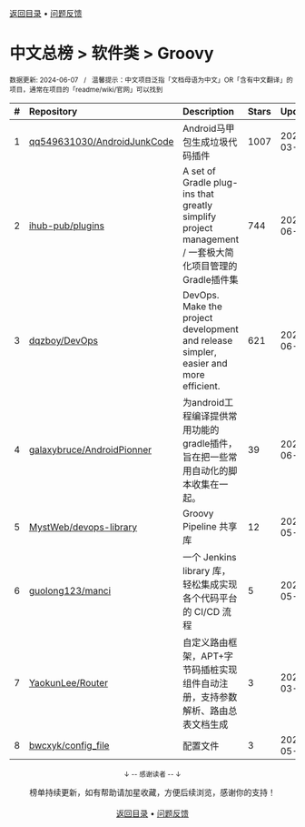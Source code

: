 <a href="https://github.com/GrowingGit/GitHub-Chinese-Top-Charts#github中文排行榜">返回目录</a> • <a href="/content/docs/feedback.md">问题反馈</a>

# 中文总榜 > 软件类 > Groovy
<sub>数据更新: 2024-06-07&nbsp;&nbsp;&nbsp;/&nbsp;&nbsp;&nbsp;温馨提示：中文项目泛指「文档母语为中文」OR「含有中文翻译」的项目，通常在项目的「readme/wiki/官网」可以找到</sub>

|#|Repository|Description|Stars|Updated|
|:-|:-|:-|:-|:-|
|1|[qq549631030/AndroidJunkCode](https://github.com/qq549631030/AndroidJunkCode)|Android马甲包生成垃圾代码插件|1007|2024-03-07|
|2|[ihub-pub/plugins](https://github.com/ihub-pub/plugins)|A set of Gradle plug-ins that greatly simplify project management / 一套极大简化项目管理的Gradle插件集|744|2024-06-05|
|3|[dqzboy/DevOps](https://github.com/dqzboy/DevOps)|DevOps. Make the project development and release simpler, easier and more efficient.|621|2024-06-04|
|4|[galaxybruce/AndroidPionner](https://github.com/galaxybruce/AndroidPionner)|为android工程编译提供常用功能的gradle插件，旨在把一些常用自动化的脚本收集在一起。|39|2024-06-03|
|5|[MystWeb/devops-library](https://github.com/MystWeb/devops-library)|Groovy Pipeline 共享库|12|2024-05-09|
|6|[guolong123/manci](https://github.com/guolong123/manci)|一个 Jenkins library 库，轻松集成实现各个代码平台的 CI/CD 流程|5|2024-05-17|
|7|[YaokunLee/Router](https://github.com/YaokunLee/Router)|自定义路由框架，APT+字节码插桩实现组件自动注册，支持参数解析、路由总表文档生成|3|2024-03-02|
|8|[bwcxyk/config_file](https://github.com/bwcxyk/config_file)|配置文件|3|2024-05-27|

<div align="center">
    <p><sub>↓ -- 感谢读者 -- ↓</sub></p>
    榜单持续更新，如有帮助请加星收藏，方便后续浏览，感谢你的支持！
</div>

<br/>

<div align="center"><a href="https://github.com/GrowingGit/GitHub-Chinese-Top-Charts#github中文排行榜">返回目录</a> • <a href="/content/docs/feedback.md">问题反馈</a></div>
